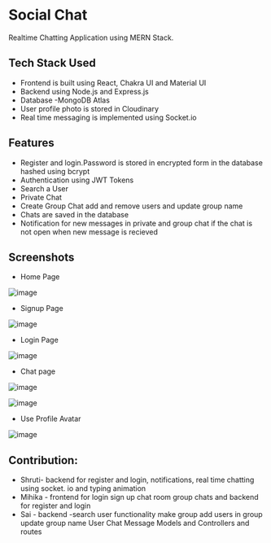 
# Social Chat

Realtime Chatting Application using MERN Stack.

## Tech Stack Used

- Frontend is built using React, Chakra UI and Material UI
- Backend using Node.js and Express.js
- Database -MongoDB Atlas
- User profile photo is stored in Cloudinary
- Real time messaging is implemented using Socket.io

## Features

- Register and login.Password is stored in encrypted form in the database hashed using bcrypt
- Authentication using JWT Tokens
- Search a User
- Private Chat
- Create Group Chat add and remove users and update group name
- Chats are saved in the database
- Notification for new messages in private and group chat if the chat is not open when new message is recieved


## Screenshots
- Home Page

![image](https://user-images.githubusercontent.com/91322195/204873758-db355ee6-17ab-44f1-a120-3d0acd9f3c17.png)

- Signup Page

![image](https://user-images.githubusercontent.com/91322195/204873941-bbd56bd4-f9f3-4c21-aea2-252ce5ace0c0.png)

- Login Page

![image](https://user-images.githubusercontent.com/91322195/204874035-4245f044-57e6-474d-ba4d-57690605b235.png)

- Chat page

![image](https://user-images.githubusercontent.com/87016222/204875653-3065bc4f-82e8-4a12-834b-112161298573.png)

![image](https://user-images.githubusercontent.com/87016222/204875714-f1edf4fc-0cba-4723-afce-cde2bbeb884b.png)

- Use Profile Avatar

![image](https://user-images.githubusercontent.com/87016222/204875785-0791bb23-25ca-4387-ae46-7012bc15809c.png)

## Contribution:

- Shruti- backend for register and login, notifications, real time chatting using socket. io and typing animation
- Mihika - frontend for login sign up chat room group chats and backend for register and login
- Sai - backend -search user functionality make group add users in group update group name User Chat Message Models and Controllers and routes



